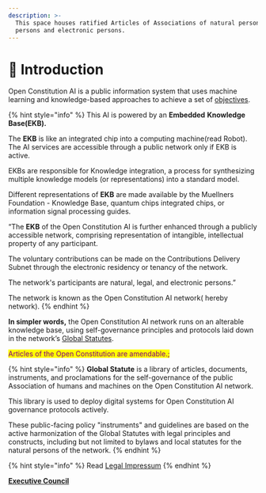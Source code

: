 ```yaml
---
description: >-
  This space houses ratified Articles of Associations of natural persons, legal
  persons and electronic persons.
---
```


# 🎵 Introduction

Open Constitution AI is a public information system that uses machine learning and knowledge-based approaches to achieve a set of [objectives](articles/objectives.md).



{% hint style="info" %}
This AI is powered by an **Embedded** **Knowledge Base(EKB).**

The **EKB** is like an integrated chip into a computing machine(read Robot). The AI services are accessible through a public network only if EKB is active.&#x20;

EKBs are responsible for Knowledge integration, a process for synthesizing multiple knowledge models (or representations) into a standard model.

Different representations of **EKB** are made available by the Muellners Foundation - Knowledge Base, quantum chips integrated chips, or information signal processing guides.&#x20;

“The **EKB** of the Open Constitution AI is further enhanced through a publicly accessible network, comprising representation of intangible, intellectual property of any participant.

The voluntary contributions can be made on the Contributions Delivery Subnet through the electronic residency or tenancy of the network.&#x20;

The network's participants are natural, legal, and electronic persons.”

The network is known as the Open Constitution AI network( hereby network).
{% endhint %}

**In simpler words,** the Open Constitution AI network runs on an alterable knowledge base, using self-governance principles and protocols laid down in the network’s [Global Statutes](articles/statutes-muellners-foundation/).&#x20;

<mark style="color:purple;">Articles of the Open Constitution are amendable.;</mark>

{% hint style="info" %}
**Global Statute** is a library of articles, documents, instruments, and proclamations for the self-governance of the public Association of humans and machines on the Open Constitution AI network.&#x20;

This library is used to deploy digital systems for Open Constitution AI governance protocols actively.&#x20;

These public-facing policy "instruments" and guidelines are based on the active harmonization of the Global Statutes with legal principles and constructs, including but not limited to bylaws and local statutes for the natural persons of the network.&#x20;
{% endhint %}

{% hint style="info" %}
Read [Legal Impressum](fiscal-hosts/legal-impressum/)
{% endhint %}

[**Executive Council**](foundation/executive-council.md)

